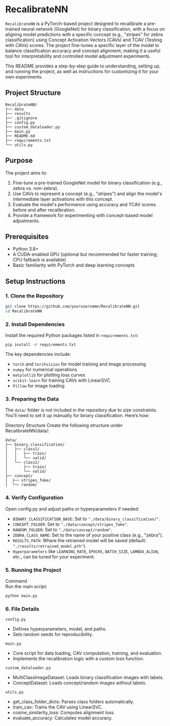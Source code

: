 # RecalibrateNN

`RecalibrateNN` is a PyTorch-based project designed to recalibrate a pre-trained neural network (GoogleNet) for binary classification, with a focus on aligning model predictions with a specific concept (e.g., "stripes" for zebra classification) using Concept Activation Vectors (CAVs) and TCAV (Testing with CAVs) scores. The project fine-tunes a specific layer of the model to balance classification accuracy and concept alignment, making it a useful tool for interpretability and controlled model adjustment experiments.

This README provides a step-by-step guide to understanding, setting up, and running the project, as well as instructions for customizing it for your own experiments.

## Project Structure

```
RecalibrateNN/
├── data                   
├── results               
├── .gitignore              
├── config.py               
├── custom_dataloader.py    
├── main.py                 
├── README.md               
├── requirements.txt        
└── utils.py                
```


## Purpose

The project aims to:
1. Fine-tune a pre-trained GoogleNet model for binary classification (e.g., zebra vs. non-zebra).
2. Use CAVs to represent a concept (e.g., "stripes") and align the model's intermediate layer activations with this concept.
3. Evaluate the model's performance using accuracy and TCAV scores before and after recalibration.
4. Provide a framework for experimenting with concept-based model adjustments.

## Prerequisites

- Python 3.8+
- A CUDA-enabled GPU (optional but recommended for faster training; CPU fallback is available)
- Basic familiarity with PyTorch and deep learning concepts

## Setup Instructions

### 1. Clone the Repository
```bash
git clone https://github.com/yourusername/RecalibrateNN.git
cd RecalibrateNN
```

### 2. Install Dependencies
Install the required Python packages listed in `requirements.txt`:
```aiignore
pip install -r requirements.txt
```

The key dependencies include:
* `torch` and `torchvision` for model training and image processing
* `numpy` for numerical operations
* `matplotlib` for plotting loss curves
* `scikit-learn` for training CAVs with LinearSVC
* `Pillow` for image loading

### 3. Preparing the Data

The `data/` folder is not included in the repository due to size constraints. You’ll need to set it up manually for binary classification. Here’s how:

Directory Structure
Create the following structure under RecalibrateNN/data/:

```
data/ 
├── binary_classification/
│   ├── class1/
│   │   ├── train/       
│   │   └── valid/       
│   └── class2/          
│       ├── train/       
│       └── valid/       
├── concept/ 
│  ├── stripes_fake/    
│  └── random/         

```

### 4. Verify Configuration

Open config.py and adjust paths or hyperparameters if needed:

* `BINARY_CLASSIFICATION_BASE`: Set to `"./data/binary_classification/"`.
* `CONCEPT_FOLDER`: Set to `"./data/concept/stripes_fake"`.
* `RANDOM_FOLDER`: Set to `"./data/concept/random"`.
* `ZEBRA_CLASS_NAME`: Set to the name of your positive class (e.g., "zebra").
* `RESULTS_PATH`: Where the retrained model will be saved (default: `"./results/retrained_model.pth"`).
* `Hyperparameters` like `LEARNING_RATE`, `EPOCHS`, `BATCH_SIZE`, `LAMBDA_ALIGN`, etc., can be tuned for your experiment.

### 5. Running the Project

Command \
Run the main script:

```bash
python main.py
```

### 6. File Details

`config.py`
* Defines hyperparameters, model, and paths.
* Sets random seeds for reproducibility.

``main.py``
* Core script for data loading, CAV computation, training, and evaluation.
* Implements the recalibration logic with a custom loss function.

`custom_dataloader.py`
* MultiClassImageDataset: Loads binary classification images with labels.
* ConceptDataset: Loads concept/random images without labels.

`utils.py`
* get_class_folder_dicts: Parses class folders automatically.
* train_cav: Trains the CAV using LinearSVC.
* cosine_similarity_loss: Computes alignment loss.
* evaluate_accuracy: Calculates model accuracy.